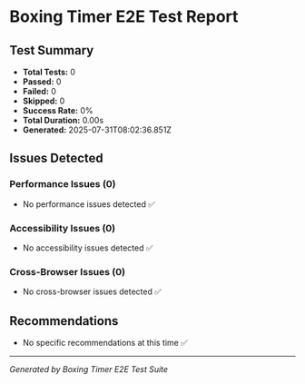 # Boxing Timer E2E Test Report

## Test Summary
- **Total Tests:** 0
- **Passed:** 0
- **Failed:** 0
- **Skipped:** 0
- **Success Rate:** 0%
- **Total Duration:** 0.00s
- **Generated:** 2025-07-31T08:02:36.851Z

## Issues Detected

### Performance Issues (0)
- No performance issues detected ✅

### Accessibility Issues (0)
- No accessibility issues detected ✅

### Cross-Browser Issues (0)
- No cross-browser issues detected ✅

## Recommendations
- No specific recommendations at this time ✅

---
*Generated by Boxing Timer E2E Test Suite*
